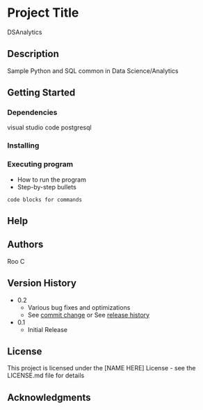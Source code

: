 # Project Title
DSAnalytics

## Description
Sample Python and SQL common in Data Science/Analytics

## Getting Started

### Dependencies

visual studio code
postgresql


### Installing



### Executing program

* How to run the program
* Step-by-step bullets
```
code blocks for commands
```

## Help



## Authors

 Roo C 

## Version History

* 0.2
    * Various bug fixes and optimizations
    * See [commit change]() or See [release history]()
* 0.1
    * Initial Release

## License

This project is licensed under the [NAME HERE] License - see the LICENSE.md file for details

## Acknowledgments

